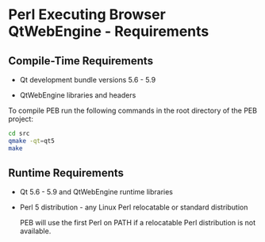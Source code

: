 # Perl Executing Browser QtWebEngine - Requirements

## Compile-Time Requirements

* Qt development bundle versions 5.6 - 5.9

* QtWebEngine libraries and headers  

To compile PEB run the following commands in the root directory of the PEB project:

```bash
cd src
qmake -qt=qt5
make
```

## Runtime Requirements

* Qt 5.6 - 5.9 and QtWebEngine runtime libraries

* Perl 5 distribution - any Linux Perl relocatable or standard distribution

  PEB will use the first Perl on PATH if a relocatable Perl distribution is not available.

